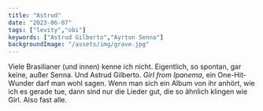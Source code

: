 ```yaml
---
title: "Astrud"
date: "2023-06-07"
tags: ["levity","obi"]
keywords: ["Astrud Gilberto","Ayrton Senna"]
backgroundImage: "/assets/img/grave.jpg"
---
```

Viele Brasilianer (und innen) kenne ich nicht. Eigentlich, so spontan, gar keine, außer Senna. Und Astrud Gilberto. <i>Girl from Ipanema</i>, ein One-Hit-Wunder darf man wohl sagen. Wenn man sich ein Album von ihr anhört, wie ich es gerade tue, dann sind nur die Lieder gut, die so ähnlich klingen wie Girl. Also fast alle.